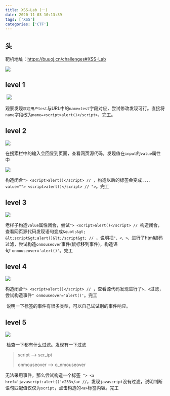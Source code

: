 ```yaml
---
title: XSS-Lab (一)
date: 2020-11-03 10:13:39
tags: ['XSS']
categories: ['CTF']
---
```


## 头

靶机地址：https://buuoj.cn/challenges#XSS-Lab

![](https://s1.ax1x.com/2020/11/03/BsmJ5n.png)

## level 1

​	![](https://s1.ax1x.com/2020/11/03/BsmfKO.png)

​	观察发现`欢迎用户test`与URL中的`name=test`字段对应，尝试修改发现可行。直接将`name`字段改为`name=<script>alert()</script>`，完工。



## level 2

![](https://s1.ax1x.com/2020/11/03/BsnwWt.png)

​	在搜索栏中的输入会回显到页面，查看网页源代码，发现值在`input`的`value`属性中

![](https://s1.ax1x.com/2020/11/03/BsnLk9.png)

​	构造闭合`"> <script>alert()</script> // `，构造以后的标签会变成`.... value=""> <script>alert()</script> // ">`。完工



## level 3

![](https://s1.ax1x.com/2020/11/03/BsKwKf.png)

​	老样子构造`value`属性闭合，尝试`"> <script>alert()</script> // `构造闭合，查看网页源代码发现语句变成`&quot;&gt; &lt;script&gt;alert()&lt;/script&gt; // `，说明把`"、<、>、`进行了html编码过滤，尝试构造`onmouseover`事件(鼠标移到事件)，构造语句`'onmouseover='alert()'`。完工



## level 4

![](https://s1.ax1x.com/2020/11/03/BsMWYd.png)

​	构造闭合`"> <script>alert()</script> // `，查看源代码发现进行了`>、<`过滤，尝试构造事件`" onmouseover='alert()'`。完工

​	说明一下标签的事件有很多类型，可以自己试试别的事件响应。



## level 5

![](https://s1.ax1x.com/2020/11/03/Bs1Ci4.png)

​	检查一下都有什么过滤。发现有一下过滤

>script --> scr_ipt
>
>onmouseover --> o_nmouseover

无法采用事件，那么尝试构造一个标签` "> <a href='javascript:alert()'>233</a> //`，发现`javascript`没有过滤，说明判断语句匹配值仅仅为`script`，点击构造的`<a>`标签内容。完工

​	